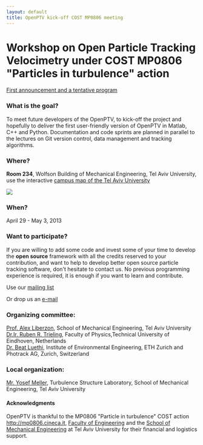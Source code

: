 ```yaml
---
layout: default
title: OpenPTV kick-off COST MP0806 meeting
---
```


# Workshop on Open Particle Tracking Velocimetry under COST MP0806 "Particles in turbulence" action


[First announcement and a tentative program](https://docs.google.com/document/d/11N0ztjuZu9KjUxc8FpPpbODvOnFDQUZrO2o-7iwDJGE/pub)


### What is the goal?

To meet future developers of the OpenPTV, to kick-off the project and hopefully to deliver the first user-friendly version of OpenPTV in Matlab, C++ and Python. Documentation and code sprints are planned in parallel to the lectures on Git version control, data management and tracking algorithms.

### Where?

**Room 234**, Wolfson Building of Mechanical Engineering, Tel Aviv University, use the interactive [campus map of the Tel Aviv University](http://www2.tau.ac.il/map/unimaple1.asp)

![](http://www.iacmm.org.il/ISCM20/wolfson.jpg)

### When? 

April 29 - May 3, 2013


### Want to participate?

If you are willing to add some code and invest some of your time to develop the **open source** framework with all the credits reserved to your contribution, and want to help to develop better open source particle tracking software, don't hesitate to contact us. No previous programming experience is required, it is enough if you want to learn and contribute. 

Use our [mailing list](https://groups.google.com/forum/#!forum/openptv)

Or drop us an [e-mail](mailto:openptv@gmail.com)



### Organizing committee:
[Prof. Alex Liberzon](http://www.eng.tau.ac.il/~alexlib), School of Mechanical Engineering, Tel Aviv University  
[Dr.Ir. Ruben R. Trieling](http://www.tue.nl/en/employee/ep/e/d/ep-uid/19871076/ep-tab/3/), Faculty of Physics,Technical University of Eindhoven,  Netherlands  
[Dr. Beat Luethi](http://www.ifu.ethz.ch/GWH/people/Luethi/index_EN), Institute of Environmental Engineering, ETH Zurich and Photrack AG, Zurich, Switzerland

### Local organization:
[Mr. Yosef Meller](http://www.eng.tau.ac.il/~tsl/people/yosef_meller.html), Turbulence Structure Laboratory, School of Mechanical Engineering, Tel Aviv University


#### Acknowledgments
OpenPTV is thankful to the MP0806 "Particle in turbulence" COST action <http://mp0806.cineca.it>, [Faculty of Engineering](http://www.eng.tau.ac.il/index.php?option=com_content&view=frontpage&Itemid=423&language=en-GB)  and the [School of Mechanical Engineering](http://www.eng.tau.ac.il/index.php?option=com_content&view=article&id=195&Itemid=193&language=en-GB) at Tel Aviv University for their financial and logistics support.